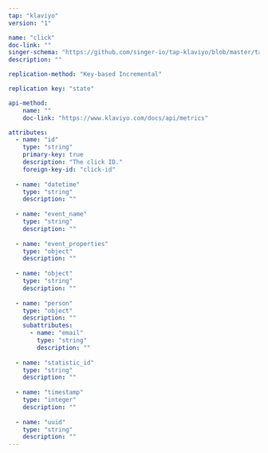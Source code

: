 ```yaml
---
tap: "klaviyo"
version: "1"

name: "click"
doc-link: ""
singer-schema: "https://github.com/singer-io/tap-klaviyo/blob/master/tap_klaviyo/schemas/click.json"
description: ""

replication-method: "Key-based Incremental"

replication key: "state"

api-method:
    name: ""
    doc-link: "https://www.klaviyo.com/docs/api/metrics"

attributes:
  - name: "id"
    type: "string"
    primary-key: true
    description: "The click ID."
    foreign-key-id: "click-id"
  
  - name: "datetime"
    type: "string"
    description: ""
  
  - name: "event_name"
    type: "string"
    description: ""
  
  - name: "event_properties"
    type: "object"
    description: ""
  
  - name: "object"
    type: "string"
    description: ""
  
  - name: "person"
    type: "object"
    description: ""
    subattributes:
      - name: "email"
        type: "string"
        description: ""
  
  - name: "statistic_id"
    type: "string"
    description: ""
  
  - name: "timestamp"
    type: "integer"
    description: ""
  
  - name: "uuid"
    type: "string"
    description: ""
---
```

